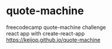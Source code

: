 # quote-machine
freecodecamp quote-machine challenge   
react app with create-react-app   
https://keijop.github.io/quote-machine
